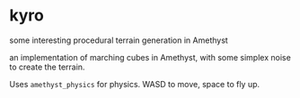 # kyro
some interesting procedural terrain generation in Amethyst

an implementation of marching cubes in Amethyst, with some simplex noise to create the terrain.

Uses `amethyst_physics` for physics. WASD to move, space to fly up.

